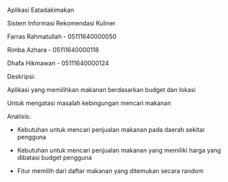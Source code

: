 Aplikasi Eatadakimakan

Sistem Informasi Rekomendasi Kuliner


Farras Rahmatullah - 05111640000050

Rimba Azhara - 05111640000118

Dhafa Hikmawan - 05111640000124


Deskripsi:

Aplikasi yang memilihkan makanan berdasarkan budget dan lokasi

Untuk mengatasi masalah kebingungan mencari makanan

Analisis:

- Kebutuhan untuk mencari penjualan makanan pada daerah sekitar pengguna

- Kebutuhan untuk mencari penjualan makanan yang memiliki harga yang dibatasi budget pengguna

- Fitur memilih dari daftar makanan yang ditemukan secara random

